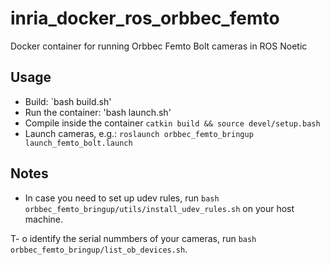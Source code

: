 # inria_docker_ros_orbbec_femto

Docker container for running Orbbec Femto Bolt cameras in ROS Noetic

## Usage

- Build: `bash build.sh'
- Run the container: 'bash launch.sh'
- Compile inside the container `catkin build && source devel/setup.bash`
- Launch cameras, e.g.: `roslaunch orbbec_femto_bringup launch_femto_bolt.launch`

## Notes

- In case you need to set up udev rules, run `bash orbbec_femto_bringup/utils/install_udev_rules.sh` on your host machine.

T- o identify the serial nummbers of your cameras, run `bash orbbec_femto_bringup/list_ob_devices.sh`.
